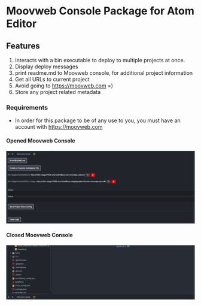 # Moovweb Console Package for Atom Editor

## Features  

1. Interacts with a bin executable to deploy to multiple projects at once.
2. Display deploy messages
3. print readme.md to Moovweb console, for additional project information
4. Get all URLs to current project
5. Avoid going to https://moovweb.com =)
6. Store any project related metadata

### Requirements  

* In order for this package to be of any use to you, you must have an account with https://moovweb.com  

#### Opened Moovweb Console

![alt text](https://raw.githubusercontent.com/nousacademy/atom-moov-console/master/img/console_opened.png)

#### Closed Moovweb Console

![alt text](https://raw.githubusercontent.com/nousacademy/atom-moov-console/master/img/console_closed.png)
